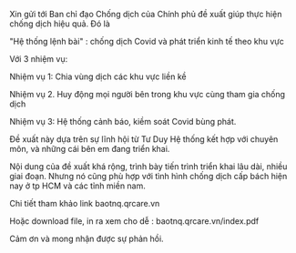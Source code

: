 Xin gửi tới Ban chỉ đạo Chống dịch của Chính phủ đề xuất giúp thực hiện chống dịch 
hiệu quả. Đó là

"Hệ thống lệnh bài" : chống dịch Covid và phát triển kinh tế theo khu vực

Với 3 nhiệm vụ:

Nhiệm vụ 1: Chia vùng dịch các khu vực liền kề

Nhiệm vụ 2. Huy động mọi người bên trong khu vực cùng tham gia chống dịch

Nhiệm vụ 3: Hệ thống cảnh báo, kiềm soát Covid bùng phát.

Đề xuất này dựa trên sự lĩnh hội từ Tư Duy Hệ thống kết hợp với chuyên môn, và những cái bên em đang triển khai.

Nội dung của đề xuất khá rộng, trình bày tiến trình triển khai lâu dài, nhiều giai đoạn. Nhưng nó cũng phù hợp với tình hình chống dịch cấp bách hiện nay ở tp HCM và các tỉnh miền nam.

Chi tiết tham khảo link baotnq.qrcare.vn 

Hoặc download file, in ra xem cho dễ : baotnq.qrcare.vn/index.pdf

Cảm ơn và mong nhận được sự phản hồi. 